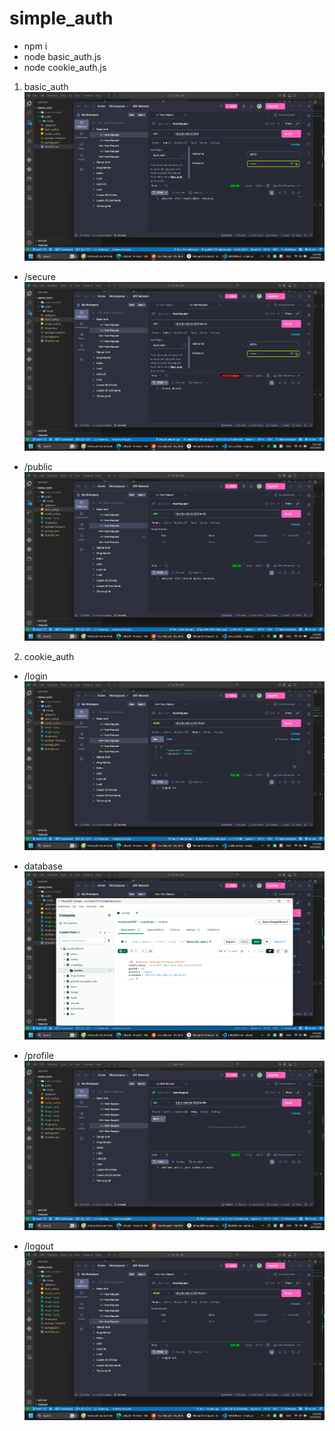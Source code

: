 # simple_auth

- npm i
- node basic_auth.js 
- node cookie_auth.js  

1. basic_auth
![alt text](public/images/image.png)

- /secure
![alt text](public/images/image-1.png)

- /public
![alt text](public/images/image-2.png)

2. cookie_auth
- /login
![alt text](public/images/image-3.png)

- database
![alt text](public/images/image-4.png)

- /profile
![alt text](public/images/image-5.png)

- /logout
![alt text](public/images/image-6.png)
